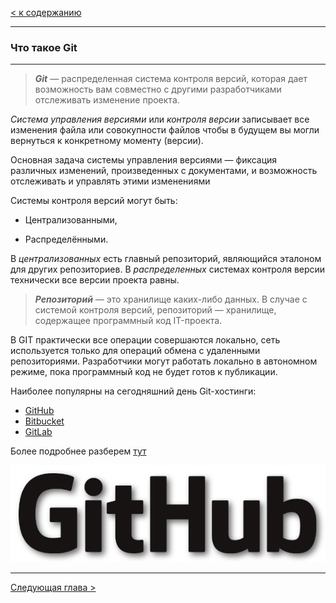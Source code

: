 [< к содержанию](/readme.md)

---

### Что такое Git

----

>***Git*** — распределенная система контроля версий, которая дает возможность вам совместно с другими разработчиками отслеживать изменение проекта.

 _Система управления версиями_ или _контроля версии_ записывает все изменения файла или совокупности файлов чтобы в будущем вы могли вернуться к конкретному моменту (версии).

 Основная задача системы управления версиями — фиксация различных изменений, произведенных с документами, и возможность отслеживать и управлять этими изменениями

 Системы контроля версий могут быть:

+ Централизованными,

* Распределёнными.

В _централизованных_ есть главный репозиторий, являющийся эталоном для других репозиториев. В _распределенных_ системах контроля версии технически все версии проекта равны.

>***Репозиторий*** — это хранилище каких-либо данных. В случае с системой контроля версий, репозиторий — хранилище, содержащее программный код IT-проекта.

В GIT практически все операции совершаются локально, сеть используется только для операций обмена с удаленными репозиториями. Разработчики могут работать локально в автономном режиме, пока программный код не будет готов к публикации.

Наиболее популярны на сегодняшний день Git-хостинги:

- [GitHub](https://github.com/)
- [Bitbucket](https://bitbucket.org/)
- [GitLab](https://about.gitlab.com/)

Более подробнее разберем [тут](/7.%20Создание%20репозитория%20на%20GitHub.md)

![logoGitHub](/images/GitHubLogo.png)

---

[Следующая глава >](/content/2.%20Установка%20GIT.md)
